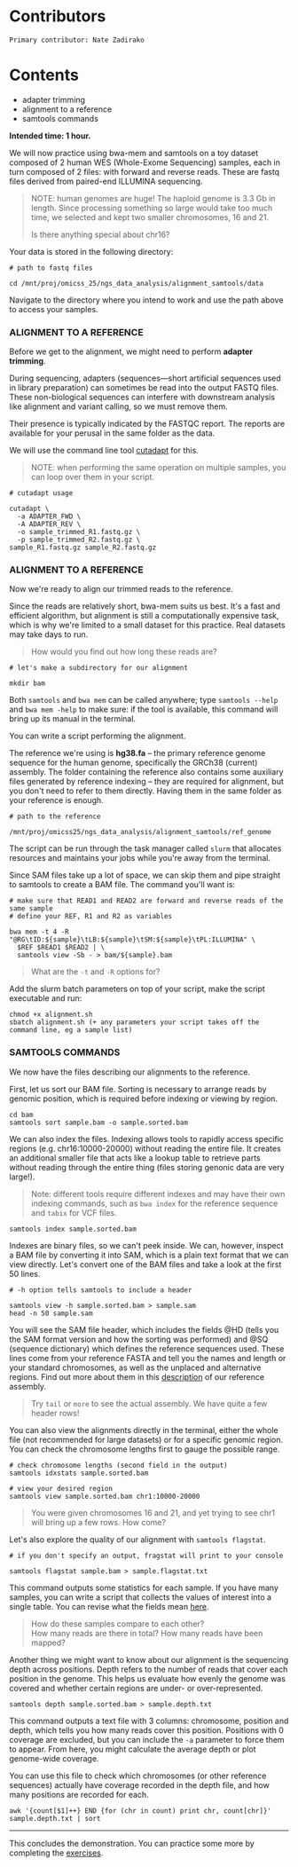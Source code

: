   # Contributors
    Primary contributor: Nate Zadirako
  # Contents  
  * adapter trimming
  * alignment to a reference
  * samtools commands

**Intended time: 1 hour.**  

We will now practice using bwa-mem and samtools on a toy dataset composed of 2 human WES (Whole-Exome Sequencing) samples, each in turn composed of 2 files: with forward and reverse reads. These are fastq files derived from paired-end ILLUMINA sequencing.   

> NOTE: human genomes are huge! The haploid genome is 3.3 Gb in length. Since processing something so large would take too much time, we selected and kept two smaller chromosomes, 16 and 21.
>  
> Is there anything special about chr16?

Your data is stored in the following directory:  

```
# path to fastq files

cd /mnt/proj/omicss_25/ngs_data_analysis/alignment_samtools/data
```

Navigate to the directory where you intend to work and use the path above to access your samples.   

### ALIGNMENT TO A REFERENCE

Before we get to the alignment, we might need to perform **adapter trimming**.

During sequencing, adapters (sequences—short artificial sequences used in library preparation) can sometimes be read into the output FASTQ files. These non-biological sequences can interfere with downstream analysis like alignment and variant calling, so we must remove them.  

Their presence is typically indicated by the FASTQC report. The reports are available for your perusal in the same folder as the data.

We will use the command line tool [cutadapt](https://cutadapt.readthedocs.io/en/stable/guide.html) for this.

> NOTE: when performing the same operation on multiple samples, you can loop over them in your script.

```
# cutadapt usage

cutadapt \
  -a ADAPTER_FWD \
  -A ADAPTER_REV \
  -o sample_trimmed_R1.fastq.gz \
  -p sample_trimmed_R2.fastq.gz \
sample_R1.fastq.gz sample_R2.fastq.gz
```
 
### ALIGNMENT TO A REFERENCE

Now we're ready to align our trimmed reads to the reference.  

Since the reads are relatively short, bwa-mem suits us best. It's a fast and efficient algorithm, but alignment is still a computationally expensive task, which is why we're limited to a small dataset for this practice. Real datasets may take days to run. 

> How would you find out how long these reads are?

```
# let's make a subdirectory for our alignment

mkdir bam
```

Both `samtools` and `bwa mem` can be called anywhere; type `samtools --help` and `bwa mem -help` to make sure: if the tool is available, this command will bring up its manual in the terminal.

You can write a script performing the alignment.   

The reference we're using is **hg38.fa** – the primary reference genome sequence for the human genome, specifically the GRCh38 (current) assembly. The folder containing the reference also contains some auxiliary files generated by reference indexing – they are required for alignment, but you don't need to refer to them directly. Having them in the same folder as your reference is enough.  

```
# path to the reference

/mnt/proj/omicss25/ngs_data_analysis/alignment_samtools/ref_genome
```

The script can be run through the task manager called `slurm` that allocates resources and maintains your jobs while you're away from the terminal.  

Since SAM files take up a lot of space, we can skip them and pipe straight to samtools to create a BAM file. The command you'll want is:  

```
# make sure that READ1 and READ2 are forward and reverse reads of the same sample
# define your REF, R1 and R2 as variables

bwa mem -t 4 -R "@RG\tID:${sample}\tLB:${sample}\tSM:${sample}\tPL:ILLUMINA" \
  $REF $READ1 $READ2 | \
  samtools view -Sb - > bam/${sample}.bam
```
> What are the `-t` and `-R` options for?  

Add the  slurm batch parameters on top of your script, make the script executable and run:  

```
chmod +x alignment.sh
sbatch alignment.sh (+ any parameters your script takes off the command line, eg a sample list)
```

### SAMTOOLS COMMANDS

We now have the files describing our alignments to the reference.     

First, let us sort our BAM file. Sorting is necessary to arrange reads by genomic position, which is required before indexing or viewing by region.   

```
cd bam
samtools sort sample.bam -o sample.sorted.bam
```

We can also index the files. Indexing allows tools to rapidly access specific regions (e.g. chr16:10000-20000) without reading the entire file. It creates an additional smaller file that acts like a lookup table to retrieve parts without reading through the entire thing (files storing genonic data are very large!).  

> Note: different tools require different indexes and may have their own indexing commands, such as `bwa index` for the reference sequence and `tabix` for VCF files.   

```
samtools index sample.sorted.bam
```

Indexes are binary files, so we can't peek inside. We can, however, inspect a BAM file by converting it into SAM, which is a plain text format that we can view directly. Let's convert one of the BAM files and take a look at the first 50 lines.  

```
# -h option tells samtools to include a header

samtools view -h sample.sorted.bam > sample.sam
head -n 50 sample.sam
```
You will see the SAM file header, which includes the fields @HD (tells you the SAM format version and how the sorting was performed) and @SQ (sequence dictionary) which defines the reference sequences used. These lines come from your reference FASTA and tell you the names and length or your standard chromosomes, as well as the unplaced and alternative regions. Find out more about them in this [description](https://gatk.broadinstitute.org/hc/en-us/articles/360035890951-Human-genome-reference-builds-GRCh38-or-hg38-b37-hg19) of our reference assembly.  

> Try `tail` or `more` to see the actual assembly. We have quite a few header rows!

You can also view the alignments directly in the terminal, either the whole file (not recommended for large datasets) or for a specific genomic region. You can check the chromosome lengths first to gauge the possible range.
```
# check chromosome lengths (second field in the output)
samtools idxstats sample.sorted.bam

# view your desired region
samtools view sample.sorted.bam chr1:10000-20000
```

> You were given chromosomes 16 and 21, and yet trying to see chr1 will bring up a few rows. How come?

Let's also explore the quality of our alignment with `samtools flagstat`.  

```
# if you don't specify an output, fragstat will print to your console

samtools flagstat sample.bam > sample.flagstat.txt
```

This command outputs some statistics for each sample. If you have many samples, you can write a script that collects the values of interest into a single table. You can revise what the fields mean [here](https://www.biostars.org/p/12475/).  

> How do these samples compare to each other?  
> How many reads are there in total? How many reads have been mapped?  

Another thing we might want to know about our alignment is the sequencing depth across positions. Depth refers to the number of reads that cover each position in the genome. This helps us evaluate how evenly the genome was covered and whether certain regions are under- or over-represented.  

```
samtools depth sample.sorted.bam > sample.depth.txt
```
This command outputs a text file with 3 columns: chromosome, position and depth, which tells you how many reads cover this position. Positions with 0 coverage are excluded, but you can include the `-a` parameter to force them to appear. From here, you might calculate the average depth or plot genome-wide coverage.  

You can use this file to check which chromosomes (or other reference sequences) actually have coverage recorded in the depth file, and how many positions are recorded for each.  

```
awk '{count[$1]++} END {for (chr in count) print chr, count[chr]}' sample.depth.txt | sort
```
---
This concludes the demonstration. You can practice some more by completing the [exercises](https://github.com/abi-am/omicss-25/blob/main/NGS%20data%20analysis%20%26%20file%20manipulation/alignment_practice/samtools_tutorial.md).  
